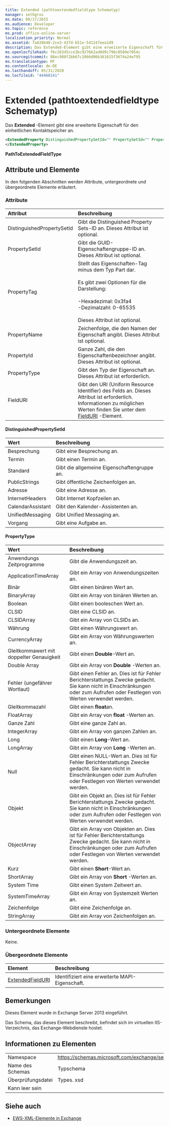 ```yaml
---
title: Extended (pathtoextendedfieldtype Schematyp)
manager: sethgros
ms.date: 09/17/2015
ms.audience: Developer
ms.topic: reference
ms.prod: office-online-server
localization_priority: Normal
ms.assetid: fa620b48-2ce3-437d-b51e-541247eea1d9
description: Das Extended-Element gibt eine erweiterte Eigenschaft für den einheitlichen Kontaktspeicher an.
ms.openlocfilehash: f6c283d5cce3bc927662ad0d9c796c0589e7054c
ms.sourcegitcommit: 88ec988f2bb67c1866d06b361615f3674a24e795
ms.translationtype: MT
ms.contentlocale: de-DE
ms.lasthandoff: 05/31/2020
ms.locfileid: "44460141"
---
```

# <a name="extendedproperty-pathtoextendedfieldtype"></a>Extended (pathtoextendedfieldtype Schematyp)

Das **Extended** -Element gibt eine erweiterte Eigenschaft für den einheitlichen Kontaktspeicher an. 
  
```xml
<ExtendedProperty DistinguishedPropertySetId="" PropertySetId="" PropertyTag="" PropertyName="" PropertyId="" PropertyType="" FieldURI="">
</ExtendedProperty>
```

**PathToExtendedFieldType**

## <a name="attributes-and-elements"></a>Attribute und Elemente

In den folgenden Abschnitten werden Attribute, untergeordnete und übergeordnete Elemente erläutert.
  
### <a name="attributes"></a>Attribute

|**Attribut**|**Beschreibung**|
|:-----|:-----|
|DistinguishedPropertySetId  <br/> |Gibt die Distinguished Property Sets-ID an. Dieses Attribut ist optional.  <br/> |
|PropertySetId  <br/> |Gibt die GUID-Eigenschaftengruppe-ID an. Dieses Attribut ist optional.  <br/> |
|PropertyTag  <br/> | Stellt das Eigenschaften-Tag minus dem Typ Part dar.<br/><br/>Es gibt zwei Optionen für die Darstellung:  <br/><br/>-Hexadezimal: 0x3fa4  <br/>-Dezimalzahl: 0-65535<br/><br/>  Dieses Attribut ist optional.  <br/> |
|PropertyName  <br/> |Zeichenfolge, die den Namen der Eigenschaft angibt. Dieses Attribut ist optional.  <br/> |
|PropertyId  <br/> |Ganze Zahl, die den Eigenschaftenbezeichner angibt. Dieses Attribut ist optional.  <br/> |
|PropertyType  <br/> |Gibt den Typ der Eigenschaft an. Dieses Attribut ist erforderlich.  <br/> |
|FieldURI  <br/> |Gibt den URI (Uniform Resource Identifier) des Felds an. Dieses Attribut ist erforderlich. Informationen zu möglichen Werten finden Sie unter dem [FieldURI](fielduri.md) -Element.  <br/> |
   
#### <a name="distinguishedpropertysetid"></a>DistinguishedPropertySetId

|**Wert**|**Beschreibung**|
|:-----|:-----|
|Besprechung  <br/> |Gibt eine Besprechung an.  <br/> |
|Termin  <br/> |Gibt einen Termin an.  <br/> |
|Standard  <br/> |Gibt die allgemeine Eigenschaftengruppe an.  <br/> |
|PublicStrings  <br/> |Gibt öffentliche Zeichenfolgen an.  <br/> |
|Adresse  <br/> |Gibt eine Adresse an.  <br/> |
|InternetHeaders  <br/> |Gibt Internet Kopfzeilen an.  <br/> |
|CalendarAssistant  <br/> |Gibt den Kalender-Assistenten an.  <br/> |
|UnifiedMessaging  <br/> |Gibt Unified Messaging an.  <br/> |
|Vorgang  <br/> |Gibt eine Aufgabe an.  <br/> |
   
#### <a name="propertytype"></a>PropertyType

|**Wert**|**Beschreibung**|
|:-----|:-----|
|Anwendungs Zeitprogramme  <br/> |Gibt die Anwendungszeit an.  <br/> |
|ApplicationTimeArray  <br/> |Gibt ein Array von Anwendungszeiten an.  <br/> |
|Binär  <br/> |Gibt einen binären Wert an.  <br/> |
|BinaryArray  <br/> |Gibt ein Array von binären Werten an.  <br/> |
|Boolean  <br/> |Gibt einen booleschen Wert an.  <br/> |
|CLSID  <br/> |Gibt eine CLSID an.  <br/> |
|CLSIDArray  <br/> |Gibt ein Array von CLSIDs an.  <br/> |
|Währung  <br/> |Gibt einen Währungswert an.  <br/> |
|CurrencyArray  <br/> |Gibt ein Array von Währungswerten an.  <br/> |
|Gleitkommawert mit doppelter Genauigkeit  <br/> |Gibt einen **Double**-Wert an.  <br/> |
|Double Array  <br/> |Gibt ein Array von **Double** -Werten an.  <br/> |
|Fehler (ungefährer Wortlaut)  <br/> |Gibt einen Fehler an. Dies ist für Fehler Berichterstattungs Zwecke gedacht. Sie kann nicht in Einschränkungen oder zum Aufrufen oder Festlegen von Werten verwendet werden.  <br/> |
|Gleitkommazahl  <br/> |Gibt einen **float**an.  <br/> |
|FloatArray  <br/> |Gibt ein Array von **float** -Werten an.  <br/> |
|Ganze Zahl  <br/> |Gibt eine ganze Zahl an.  <br/> |
|IntegerArray  <br/> |Gibt ein Array von ganzen Zahlen an.  <br/> |
|Long  <br/> |Gibt einen **Long**-Wert an.  <br/> |
|LongArray  <br/> |Gibt ein Array von **Long** -Werten an.  <br/> |
|Null  <br/> |Gibt einen NULL-Wert an. Dies ist für Fehler Berichterstattungs Zwecke gedacht. Sie kann nicht in Einschränkungen oder zum Aufrufen oder Festlegen von Werten verwendet werden.  <br/> |
|Objekt  <br/> |Gibt ein Objekt an. Dies ist für Fehler Berichterstattungs Zwecke gedacht. Sie kann nicht in Einschränkungen oder zum Aufrufen oder Festlegen von Werten verwendet werden.  <br/> |
|ObjectArray  <br/> |Gibt ein Array von Objekten an. Dies ist für Fehler Berichterstattungs Zwecke gedacht. Sie kann nicht in Einschränkungen oder zum Aufrufen oder Festlegen von Werten verwendet werden.  <br/> |
|Kurz  <br/> |Gibt einen **Short**-Wert an.  <br/> |
|ShortArray  <br/> |Gibt ein Array von **Short** -Werten an.  <br/> |
|System Time  <br/> |Gibt einen System Zeitwert an.  <br/> |
|SystemTimeArray  <br/> |Gibt ein Array von Systemzeit Werten an.  <br/> |
|Zeichenfolge  <br/> |Gibt eine Zeichenfolge an.  <br/> |
|StringArray  <br/> |Gibt ein Array von Zeichenfolgen an.  <br/> |
   
### <a name="child-elements"></a>Untergeordnete Elemente

Keine.
  
### <a name="parent-elements"></a>Übergeordnete Elemente

|**Element**|**Beschreibung**|
|:-----|:-----|
|[ExtendedFieldURI](extendedfielduri.md) <br/> |Identifiziert eine erweiterte MAPI-Eigenschaft.  <br/> |
   
## <a name="remarks"></a>Bemerkungen

Dieses Element wurde in Exchange Server 2013 eingeführt.
  
Das Schema, das dieses Element beschreibt, befindet sich im virtuellen IIS-Verzeichnis, das Exchange-Webdienste hostet.
  
## <a name="element-information"></a>Informationen zu Elementen

|||
|:-----|:-----|
|Namespace  <br/> |https://schemas.microsoft.com/exchange/services/2006/types  <br/> |
|Name des Schemas  <br/> |Typschema  <br/> |
|Überprüfungsdatei  <br/> |Types. xsd  <br/> |
|Kann leer sein  <br/> ||
   
## <a name="see-also"></a>Siehe auch

- [EWS-XML-Elemente in Exchange](ews-xml-elements-in-exchange.md)

